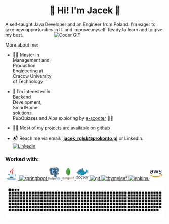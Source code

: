 

<h1 align="center">👋 Hi! I'm Jacek 👋</h1>
A self-taught Java Developer and an Engineer from Poland. I'm eager to take new opportunities in IT and improve myself. Ready to learn and to give my best.

<img align="right" alt="Coder GIF" height=250 width=350 src="https://i.pinimg.com/originals/e4/26/70/e426702edf874b181aced1e2fa5c6cde.gif" />

More about me:

- 👨‍🎓 Master in Management and Production Engineering at Cracow University of Technology

- 👀 I’m interested in Backend Development, SmartHome solutions, PubQuizzes and Alps exploring by [e-scooter](https://online.fliphtml5.com/zmgvu/tkbx) 🗻🛴

- 👨‍💻 Most of my projects are available on [github](https://github.com/JacekRG?tab=repositories)

- 📬 Reach me via email:&nbsp; **jacek_rglsk@prokonto.pl** or LinkedIn:
<a href="https://bit.ly/3WraqsM" alt="Linkedin" target="blank"><img align="center" src="https://raw.githubusercontent.com/rahuldkjain/github-profile-readme-generator/master/src/images/icons/Social/linked-in-alt.svg" alt="LinkedIn" title="LinkedIn" height="30" width="40" /></a>

<h3 align="left">Worked with:</h3>
<p align="left"> </a> <a href="https://www.java.com" target="_blank" rel="noreferrer"> <img src="https://raw.githubusercontent.com/devicons/devicon/master/icons/java/java-original.svg" alt="java" width="40" height="40"/> <a href="https://spring.io/" target="_blank" rel="noreferrer"> <img src="https://www.joshinnovations.com/adminstyles/img/gallery/1612177449.png" alt="springboot" width="40" height="40"/> </a> <a href="https://www.postgresql.org" target="_blank" rel="noreferrer"> <img src="https://raw.githubusercontent.com/devicons/devicon/master/icons/postgresql/postgresql-original-wordmark.svg" alt="postgresql" width="40" height="40"/> </a> <a href="https://www.mongodb.com/" target="_blank" rel="noreferrer"> <img src="https://raw.githubusercontent.com/devicons/devicon/master/icons/mongodb/mongodb-original-wordmark.svg" alt="mongodb" width="40" height="40"/> </a> <a href="https://www.docker.com/" target="_blank" rel="noreferrer"> <img src="https://raw.githubusercontent.com/devicons/devicon/master/icons/docker/docker-original-wordmark.svg" alt="docker" width="40" height="40"/> </a> <a href="https://git-scm.com/" target="_blank" rel="noreferrer"> <img src="https://www.vectorlogo.zone/logos/git-scm/git-scm-icon.svg" alt="git" width="40" height="40"/> </a> <a href="https://www.thymeleaf.org/" target="_blank" rel="noreferrer"> <img src="https://user-images.githubusercontent.com/113288219/207062251-a37329d8-4709-4a02-a019-9e3dac34dbc0.png" alt="thymeleaf" width="35" height="35"/> </a> </a> <a href="https://www.jenkins.io" target="_blank" rel="noreferrer"> <img src="https://www.vectorlogo.zone/logos/jenkins/jenkins-icon.svg" alt="jenkins" width="40" height="40"/> </a> <a href="https://aws.amazon.com" target="_blank" rel="noreferrer"> <img src="https://raw.githubusercontent.com/devicons/devicon/master/icons/amazonwebservices/amazonwebservices-original-wordmark.svg" alt="aws" width="40" height="40"/> </a> </p>

![Snake animation](https://github.com/JacekRG/JacekRG/blob/master/github-contribution-grid-snake.svg) 
